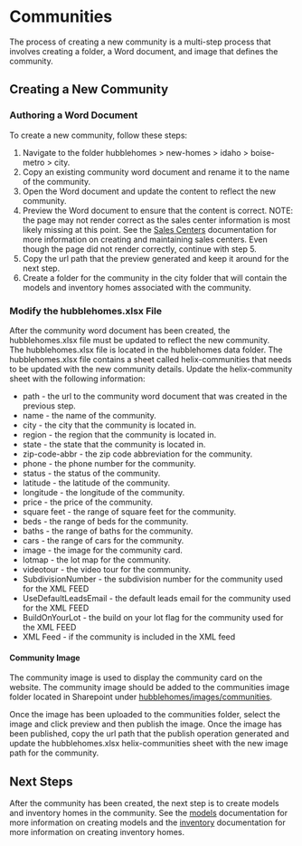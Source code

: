 # Communities
The process of creating a new community is a multi-step process that involves creating a folder, a Word document, and image that 
defines the community.

## Creating a New Community

### Authoring a Word Document
To create a new community, follow these steps:

1. Navigate to the folder hubblehomes > new-homes > idaho > boise-metro > city.
2. Copy an existing community word document and rename it to the name of the community.
3. Open the Word document and update the content to reflect the new community.
4. Preview the Word document to ensure that the content is correct. 
   NOTE: the page may not render correct as the sales center information is most likely missing at this point.  See the 
[Sales Centers](./sales-centers.md) documentation for more information on creating and maintaining sales centers. Even though the page
did not render correctly, continue with step 5.
5. Copy the url path that the preview generated and keep it around for the next step.
6. Create a folder for the community in the city folder that will contain the models and inventory homes associated with the community.

### Modify the hubblehomes.xlsx File
After the community word document has been created, the hubblehomes.xlsx file must be updated to reflect the new community.  
The hubblehomes.xlsx file is located in the hubblehomes data folder. The hubblehomes.xlsx file contains a sheet called helix-communities that
needs to be updated with the new community details.  Update the helix-community sheet with the following information:

* path - the url to the community word document that was created in the previous step.
* name - the name of the community.
* city - the city that the community is located in.
* region - the region that the community is located in.
* state - the state that the community is located in.
* zip-code-abbr - the zip code abbreviation for the community.
* phone - the phone number for the community.
* status - the status of the community.
* latitude - the latitude of the community.
* longitude - the longitude of the community.
* price - the price of the community.
* square feet - the range of square feet for the community.
* beds - the range of beds for the community.
* baths - the range of baths for the community.
* cars - the range of cars for the community.
* image - the image for the community card.
* lotmap - the lot map for the community.
* videotour - the video tour for the community.
* SubdivisionNumber - the subdivision number for the community used for the XML FEED
* UseDefaultLeadsEmail - the default leads email for the community used for the XML FEED
* BuildOnYourLot - the build on your lot flag for the community used for the XML FEED
* XML Feed - if the community is included in the XML feed

#### Community Image
The community image is used to display the community card on the website.  The community image should be added to the communities image folder located
in Sharepoint under [hubblehomes/images/communities](https://woodsidegroup.sharepoint.com/:f:/r/sites/HubbleHomesWebsite/Shared%20Documents/Website/hubblehomes/images/communities?csf=1&web=1&e=3hvoaw).

Once the image has been uploaded to the communities folder, select the image and click preview and then publish the image.  Once the image has been
published, copy the url path that the publish operation generated and update the hubblehomes.xlsx helix-communities sheet with the new image path for the
community.

## Next Steps
After the community has been created, the next step is to create models and inventory homes in the community.  See the [models](./models.md) 
documentation for more information on creating models and the [inventory](./inventory-homes) documentation for more information on creating 
inventory homes.
